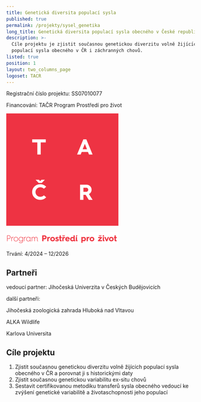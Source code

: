 ```yaml
---
title: Genetická diversita populací sysla
published: true
permalink: /projekty/sysel_genetika
long_title: Genetická diversita populací sysla obecného v České republice
description: >-
  Cíle projektu je zjistit současnou genetickou diverzitu volně žijı́cı́ch
  populacı́ sysla obecného v ČR i záchranných chovů.
listed: true
position: 1
layout: two_columns_page
logoset: TACR
---
```

Registrační číslo projektu: SS07010077

Financování: TAČR Program Prostředí pro život

![](/media/logo_tacr_zakl_inv_300.png)

![](/media/prostredi_pz_300.png)

Trvání: 4/2024 – 12/2026

## Partneři

vedoucí partner: Jihočeská Univerzita v Českých Budějovicích

další partneři:

Jihočeská zoologická zahrada Hluboká nad Vltavou

ALKA Wildlife

Karlova Universita

## Cíle projektu

1. Zjistit současnou genetickou diverzitu volně žijı́cı́ch populacı́ sysla obecného v ČR a porovnat ji s historickými daty
2. Zjistit současnou genetickou variabilitu ex-situ chovů
3. Sestavit certifikovanou metodiku transferů sysla obecného vedoucı́ ke zvýšenı́ genetické variabilitě a životaschopnosti jeho populací
